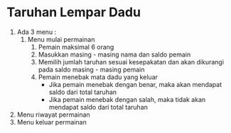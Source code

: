 # Taruhan Lempar Dadu

1. Ada 3 menu : 
   1. Menu mulai permainan
      1. Pemain maksimal 6 orang
      2. Masukkan masing - masing nama dan saldo pemain
      3. Memilih jumlah taruhan sesuai kesepakatan dan akan dikurangi pada saldo masing - masing pemain
      4. Pemain menebak mata dadu yang keluar
         - Jika pemain menebak dengan benar, maka akan mendapat saldo dari total taruhan 
         - Jika pemain menebak dengan salah, maka tidak akan mendapat saldo dari total taruhan
  2. Menu riwayat permainan
  3. Menu keluar permainan
